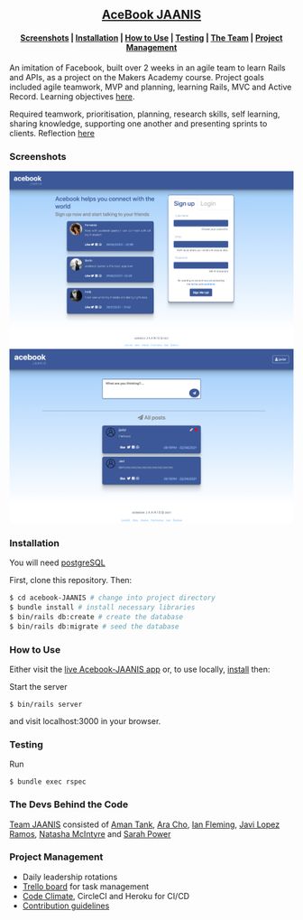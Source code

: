 <h2 align=center><a href="https://acebook-jaanis-natasha.herokuapp.com/">AceBook JAANIS</a></h2>

<h4 align=center><a href="https://github.com/natashamcintyre/acebook-JAANIS#screenshots">Screenshots</a> | <a href="https://github.com/natashamcintyre/acebook-JAANIS#installation">Installation</a> | <a href="https://github.com/natashamcintyre/acebook-JAANIS#how-to-use">How to Use</a> | <a href="https://github.com/natashamcintyre/acebook-JAANIS#testing">Testing</a> | <a href="https://github.com/natashamcintyre/acebook-JAANIS#the-devs-behind-the-code">The Team</a> | <a href="https://github.com/natashamcintyre/acebook-JAANIS#project-management">Project Management</a></h4>

An imitation of Facebook, built over 2 weeks in an agile team to learn Rails and APIs, as a project on the Makers Academy course. Project goals included agile teamwork, MVP and planning, learning Rails, MVC and Active Record. Learning objectives [here](https://github.com/makersacademy/course/tree/master/engineering_projects/rails).  

Required teamwork, prioritisation, planning, research skills, self learning, sharing knowledge, supporting one another and presenting sprints to clients. Reflection [here](https://github.com/natashamcintyre/acebook-JAANIS/wiki/Reflection)

### Screenshots
<img src="https://github.com/Acebook-Jaanis/acebook-JAANIS/blob/master/signup-screenshot.png">
<img src="https://github.com/Acebook-Jaanis/acebook-JAANIS/blob/master/posts-screenshot.png">

### Installation
You will need [postgreSQL](https://github.com/natashamcintyre/postgreSQL/blob/main/README.md)

First, clone this repository. Then:

```bash
$ cd acebook-JAANIS # change into project directory
$ bundle install # install necessary libraries
$ bin/rails db:create # create the database
$ bin/rails db:migrate # seed the database
```

### How to Use
Either visit the [live Acebook-JAANIS app](https://acebook-jaanis-natasha.herokuapp.com) or, to use locally, [install](https://github.com/natashamcintyre/acebook-JAANIS#installation) then:

Start the server
```
$ bin/rails server
```
and visit localhost:3000 in your browser.

### Testing
Run
```
$ bundle exec rspec
```

### The Devs Behind the Code
[Team JAANIS](https://github.com/Acebook-Jaanis) consisted of [Aman Tank](https://github.com/AmanTank187), [Ara Cho](https://github.com/Aracho1), [Ian Fleming](https://github.com/iantfleming), [Javi Lopez Ramos](https://github.com/xavierloos), [Natasha McIntyre](https://github.com/natashamcintyre) and [Sarah Power](https://github.com/SarahJoniPower)

### Project Management
* Daily leadership rotations  
* [Trello board](https://trello.com/b/mU9Va6vg/team) for task management  
* [Code Climate](https://codeclimate.com/github/Aracho1/acebook-JAANIS), CircleCI and Heroku for CI/CD
* [Contribution guidelines](CONTRIBUTING.md)
